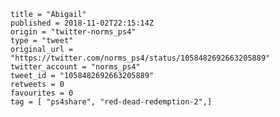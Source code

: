 ```
title = "Abigail"
published = 2018-11-02T22:15:14Z
origin = "twitter-norms_ps4"
type = "tweet"
original_url = "https://twitter.com/norms_ps4/status/1058482692663205889"
twitter_account = "norms_ps4"
tweet_id = "1058482692663205889"
retweets = 0
favourites = 0
tag = [ "ps4share", "red-dead-redemption-2",]
```

<p class='image'><img src='https://mnf.m17s.net/2018/11/02/DrB8Za4X0AA0yea.jpg' alt=''></p>

